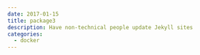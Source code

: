 ```yaml
---
date: 2017-01-15
title: package3
description: Have non-technical people update Jekyll sites
categories: 
  - docker
---
```

